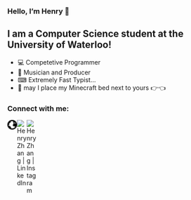 ### Hello, I’m Henry 👋

## I am a Computer Science student at the University of Waterloo!
  
- 💻 Competetive Programmer
- 🎵 Musician and Producer
- ⌨ Extremely Fast Typist...
- 💞️ may I place my Minecraft bed next to yours 👉👈


### Connect with me:

[<img align="left" alt="codeSTACKr.com" width="22px" src="https://raw.githubusercontent.com/iconic/open-iconic/master/svg/globe.svg" />][website]
[<img align="left" alt="Henry Zhang | LinkedIn" width="22px" src="https://cdn.jsdelivr.net/npm/simple-icons@v3/icons/linkedin.svg" />][linkedin]
[<img align="left" alt="Henry Zhang | Instagram" width="22px" src="https://cdn.jsdelivr.net/npm/simple-icons@v3/icons/instagram.svg" />][instagram]

[website]: https://tssoj.ca/
[linkedin]: https://www.linkedin.com/in/henry-zhang-abbb2713b/
[instagram]: https://www.instagram.com/henry._.z/
